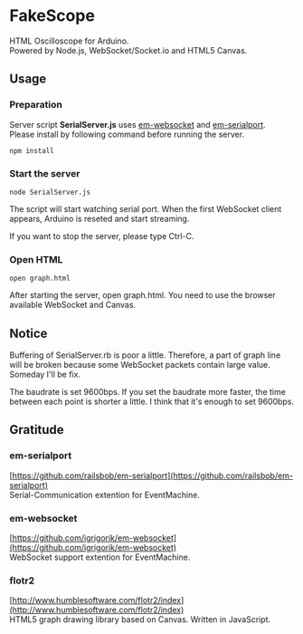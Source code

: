 FakeScope
======================
HTML Oscilloscope for Arduino.  
Powered by Node.js, WebSocket/Socket.io and HTML5 Canvas.

Usage
----------------------
### Preparation
Server script **SerialServer.js** uses [em-websocket](https://github.com/igrigorik/em-websocket) and [em-serialport](https://github.com/railsbob/em-serialport).  
Please install by following command before running the server.

	npm install

### Start the server
	node SerialServer.js

The script will start watching serial port. When the first WebSocket client appears, Arduino is reseted and start streaming.

If you want to stop the server, please type Ctrl-C.

### Open HTML
	open graph.html

After starting the server, open graph.html. You need to use the browser available WebSocket and Canvas. 

Notice
---------------------
Buffering of SerialServer.rb is poor a little. Therefore, a part of graph line will be broken because some WebSocket packets contain large value. Someday I'll be fix.

The baudrate is set 9600bps. If you set the baudrate more faster, the time between each point is shorter a little. I think that it's enough to set 9600bps.

Gratitude
---------------------
### em-serialport
[https://github.com/railsbob/em-serialport](https://github.com/railsbob/em-serialport)  
Serial-Communication extention for EventMachine.
### em-websocket
[https://github.com/igrigorik/em-websocket](https://github.com/igrigorik/em-websocket)  
WebSocket support extention for EventMachine.
### flotr2
[http://www.humblesoftware.com/flotr2/index](http://www.humblesoftware.com/flotr2/index)  
HTML5 graph drawing library based on Canvas. Written in JavaScript.

